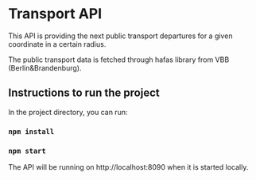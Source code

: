 # Transport API

This API is providing the next public transport departures for a given coordinate in a certain radius.

The public transport data is fetched through hafas library from VBB (Berlin&Brandenburg).

## Instructions to run the project

In the project directory, you can run:

### `npm install`

### `npm start`

The API will be running on http://localhost:8090 when it is started locally.
